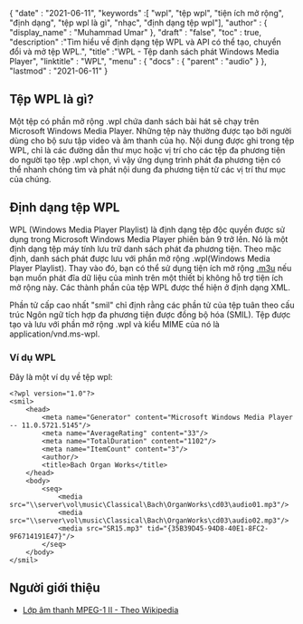 {
  "date" : "2021-06-11",
  "keywords" :[ "wpl", "tệp wpl", "tiện ích mở rộng", "định dạng", "tệp wpl là gì", "nhạc", "định dạng tệp wpl"],
  "author" : {
    "display_name" : "Muhammad Umar"
},
  "draft" : "false",
  "toc" : true,
  "description" :"Tìm hiểu về định dạng tệp WPL và API có thể tạo, chuyển đổi và mở tệp WPL.",
  "title" :"WPL - Tệp danh sách phát Windows Media Player",
  "linktitle" : "WPL",
  "menu" : {
    "docs" : {
      "parent" : "audio"
}
},
  "lastmod" : "2021-06-11"
}

## Tệp WPL là gì?

Một tệp có phần mở rộng .wpl chứa danh sách bài hát sẽ chạy trên Microsoft Windows Media Player. Những tệp này thường được tạo bởi người dùng cho bộ sưu tập video và âm thanh của họ. Nội dung được ghi trong tệp WPL, chỉ là các đường dẫn thư mục hoặc vị trí cho các tệp đa phương tiện do người tạo tệp .wpl chọn, vì vậy ứng dụng trình phát đa phương tiện có thể nhanh chóng tìm và phát nội dung đa phương tiện từ các vị trí thư mục của chúng.

## Định dạng tệp WPL

WPL (Windows Media Player Playlist) là định dạng tệp độc quyền được sử dụng trong Microsoft Windows Media Player phiên bản 9 trở lên. Nó là một định dạng tệp máy tính lưu trữ danh sách phát đa phương tiện. Theo mặc định, danh sách phát được lưu với phần mở rộng .wpl(Windows Media Player Playlist). Thay vào đó, bạn có thể sử dụng tiện ích mở rộng [.m3u](/vi/audio/m3u/) nếu bạn muốn phát đĩa dữ liệu của mình trên một thiết bị không hỗ trợ tiện ích mở rộng này. Các thành phần của tệp WPL được thể hiện ở định dạng XML.

Phần tử cấp cao nhất "smil" chỉ định rằng các phần tử của tệp tuân theo cấu trúc Ngôn ngữ tích hợp đa phương tiện được đồng bộ hóa (SMIL). Tệp được tạo và lưu với phần mở rộng .wpl và kiểu MIME của nó là application/vnd.ms-wpl.

### Ví dụ WPL

Đây là một ví dụ về tệp wpl:
```
<?wpl version="1.0"?>
<smil>
    <head>
        <meta name="Generator" content="Microsoft Windows Media Player -- 11.0.5721.5145"/>
        <meta name="AverageRating" content="33"/>
        <meta name="TotalDuration" content="1102"/>
        <meta name="ItemCount" content="3"/>
        <author/>
        <title>Bach Organ Works</title>
    </head>
    <body>
        <seq>
            <media src="\\server\vol\music\Classical\Bach\OrganWorks\cd03\audio01.mp3"/>
            <media src="\\server\vol\music\Classical\Bach\OrganWorks\cd03\audio02.mp3"/>
            <media src="SR15.mp3" tid="{35B39D45-94D8-40E1-8FC2-9F6714191E47}"/>
        </seq>
    </body>
</smil>
```




## Người giới thiệu ##

* [Lớp âm thanh MPEG-1 II - Theo Wikipedia](https://en.wikipedia.org/wiki/MPEG-1_Audio_Layer_II)

